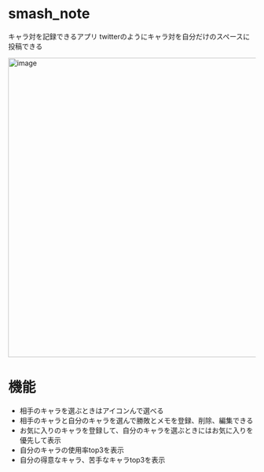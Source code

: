 # smash_note
キャラ対を記録できるアプリ
twitterのようにキャラ対を自分だけのスペースに投稿できる

<img width="609" alt="image" src="https://github.com/mizugame634978/smash_note/assets/83535489/9a96bdc6-3a48-4567-9313-3976eda57e6a">

# 機能
- 相手のキャラを選ぶときはアイコンんで選べる
- 相手のキャラと自分のキャラを選んで勝敗とメモを登録、削除、編集できる
- お気に入りのキャラを登録して、自分のキャラを選ぶときにはお気に入りを優先して表示
- 自分のキャラの使用率top3を表示
- 自分の得意なキャラ、苦手なキャラtop3を表示

